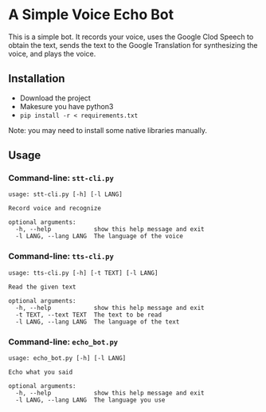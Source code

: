 # A Simple Voice Echo Bot

This is a simple bot. It records your voice, uses the Google Clod Speech to obtain the text, sends the text to the Google Translation for synthesizing the voice, and plays the voice.

## Installation

* Download the project
* Makesure you have python3
* `pip install -r < requirements.txt`

Note: you may need to install some native libraries manually.

## Usage

### Command-line: `stt-cli.py`

```
usage: stt-cli.py [-h] [-l LANG]

Record voice and recognize

optional arguments:
  -h, --help            show this help message and exit
  -l LANG, --lang LANG  The language of the voice

```

### Command-line: `tts-cli.py`

```
usage: tts-cli.py [-h] [-t TEXT] [-l LANG]

Read the given text

optional arguments:
  -h, --help            show this help message and exit
  -t TEXT, --text TEXT  The text to be read
  -l LANG, --lang LANG  The language of the text

```

### Command-line: `echo_bot.py`

```
usage: echo_bot.py [-h] [-l LANG]

Echo what you said

optional arguments:
  -h, --help            show this help message and exit
  -l LANG, --lang LANG  The language you use

```
